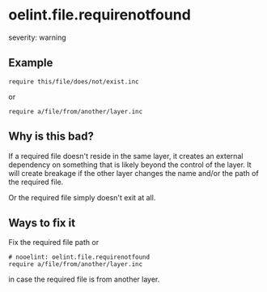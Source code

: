 # oelint.file.requirenotfound

severity: warning

## Example

```
require this/file/does/not/exist.inc
```

or

```
require a/file/from/another/layer.inc
```


## Why is this bad?

If a required file doesn't reside in the same layer, it creates an external dependency on something
that is likely beyond the control of the layer.
It will create breakage if the other layer changes the name and/or the path of the required file.

Or the required file simply doesn't exit at all.

## Ways to fix it

Fix the required file path or

```
# nooelint: oelint.file.requirenotfound
require a/file/from/another/layer.inc
```

in case the required file is from another layer.
